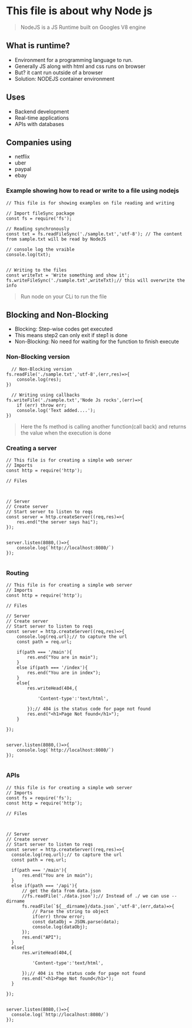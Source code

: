 # This file is about why Node js

> NodeJS is a JS Runtime built on Googles V8 engine

## What is runtime?

- Environment for a programming language to run.
- Generally JS along with html and css runs on browser
- But? it cant run outside of a browser
- Solution: NODEJS container environment

## Uses

- Backend development
- Real-time applications
- APIs with databases

## Companies using

- netflix
- uber
- paypal
- ebay


### Example showing how to read or write to a file using nodejs

```
// This file is for showing examples on file reading and writing

// Import fileSync package 
const fs = require('fs');

// Reading synchronously
const txt = fs.readFileSync('./sample.txt','utf-8'); // The content from sample.txt will be read by NodeJS

// console log the vraible
console.log(txt);


// Writing to the files
const writeTxt = 'Write something and show it';
fs.writeFileSync('./sample.txt',writeTxt);// this will overwrite the info

```
> Run node <filename> on your CLi to run the file

## Blocking and Non-Blocking
  
- Blocking: Step-wise codes get executed
- This means step2 can only exit if step1 is done  
- Non-Blocking: No need for waiting for the function to finish execute
  
### Non-Blocking version
  
```
  // Non-Blocking version
fs.readFile('./sample.txt','utf-8',(err,res)=>{
    console.log(res);
})
  
  // Writing using callbacks
fs.writeFile('./sample.txt','Node Js rocks',(err)=>{
    if (err) throw err;
    console.log('Text added....');
})
  ```
  
> Here the fs method is calling another function(call back) and returns the value when the execution is done  

### Creating a server

```
// This file is for creating a simple web server
// Imports
const http = require('http');

// Files



// Server
// Create server
// Start server to listen to reqs
const server = http.createServer((req,res)=>{
    res.end("the server says hai");
});


server.listen(8080,()=>{
    console.log(`http://localhost:8080/`)
});
  
```
  
### Routing
  
```
// This file is for creating a simple web server
// Imports
const http = require('http');

// Files

// Server
// Create server
// Start server to listen to reqs
const server = http.createServer((req,res)=>{
    console.log(req.url);// to capture the url
    const path = req.url;

    if(path === '/main'){
        res.end("You are in main");
    }
    else if(path === '/index'){
        res.end("You are in index");
    }
    else{
        res.writeHead(404,{

            'Content-type':'text/html',

        });// 404 is the status code for page not found
        res.end("<h1>Page Not found</h1>");
    }
    
});


server.listen(8080,()=>{
    console.log(`http://localhost:8080/`)
});


 ```
### APIs
  
  ```
  // this file is for creating a simple web server
// Imports
const fs = require('fs');
const http = require('http');

// Files



// Server
// Create server
// Start server to listen to reqs
const server = http.createServer((req,res)=>{
    console.log(req.url);// to capture the url
    const path = req.url;

    if(path === '/main'){
        res.end("You are in main");
    }
    else if(path === '/api'){
        // get the data from data.json
        //fs.readFile('./data.json');// Instead of ./ we can use --dirname
        fs.readFile(`${__dirname}/data.json`,'utf-8',(err,data)=>{
            // Parse the string to object
            if(err) throw error;
            const dataObj = JSON.parse(data);
            console.log(dataObj);
        });
        res.end("API");
    }
    else{
        res.writeHead(404,{

            'Content-type':'text/html',

        });// 404 is the status code for page not found
        res.end("<h1>Page Not found</h1>");
    }
    
});


server.listen(8080,()=>{
    console.log(`http://localhost:8080/`)
});

  
  ```
